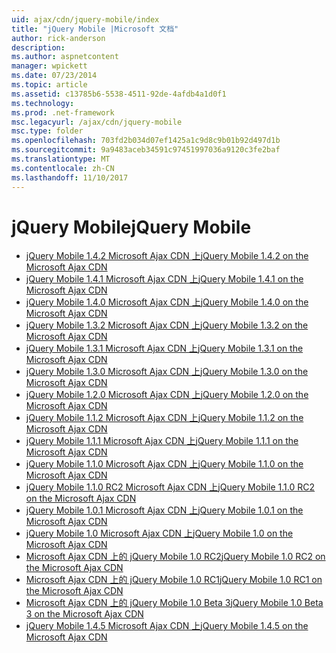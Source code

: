 ```yaml
---
uid: ajax/cdn/jquery-mobile/index
title: "jQuery Mobile |Microsoft 文档"
author: rick-anderson
description: 
ms.author: aspnetcontent
manager: wpickett
ms.date: 07/23/2014
ms.topic: article
ms.assetid: c13785b6-5538-4511-92de-4afdb4a1d0f1
ms.technology: 
ms.prod: .net-framework
msc.legacyurl: /ajax/cdn/jquery-mobile
msc.type: folder
ms.openlocfilehash: 703fd2b034d07ef1425a1c9d8c9b01b92d497d1b
ms.sourcegitcommit: 9a9483aceb34591c97451997036a9120c3fe2baf
ms.translationtype: MT
ms.contentlocale: zh-CN
ms.lasthandoff: 11/10/2017
---
```

<a name="jquery-mobile"></a><span data-ttu-id="99b85-102">jQuery Mobile</span><span class="sxs-lookup"><span data-stu-id="99b85-102">jQuery Mobile</span></span>
====================
- [<span data-ttu-id="99b85-103">jQuery Mobile 1.4.2 Microsoft Ajax CDN 上</span><span class="sxs-lookup"><span data-stu-id="99b85-103">jQuery Mobile 1.4.2 on the Microsoft Ajax CDN</span></span>](cdnjquerymobile142.md)
- [<span data-ttu-id="99b85-104">jQuery Mobile 1.4.1 Microsoft Ajax CDN 上</span><span class="sxs-lookup"><span data-stu-id="99b85-104">jQuery Mobile 1.4.1 on the Microsoft Ajax CDN</span></span>](cdnjquerymobile141.md)
- [<span data-ttu-id="99b85-105">jQuery Mobile 1.4.0 Microsoft Ajax CDN 上</span><span class="sxs-lookup"><span data-stu-id="99b85-105">jQuery Mobile 1.4.0 on the Microsoft Ajax CDN</span></span>](cdnjquerymobile140.md)
- [<span data-ttu-id="99b85-106">jQuery Mobile 1.3.2 Microsoft Ajax CDN 上</span><span class="sxs-lookup"><span data-stu-id="99b85-106">jQuery Mobile 1.3.2 on the Microsoft Ajax CDN</span></span>](cdnjquerymobile132.md)
- [<span data-ttu-id="99b85-107">jQuery Mobile 1.3.1 Microsoft Ajax CDN 上</span><span class="sxs-lookup"><span data-stu-id="99b85-107">jQuery Mobile 1.3.1 on the Microsoft Ajax CDN</span></span>](cdnjquerymobile131.md)
- [<span data-ttu-id="99b85-108">jQuery Mobile 1.3.0 Microsoft Ajax CDN 上</span><span class="sxs-lookup"><span data-stu-id="99b85-108">jQuery Mobile 1.3.0 on the Microsoft Ajax CDN</span></span>](cdnjquerymobile130.md)
- [<span data-ttu-id="99b85-109">jQuery Mobile 1.2.0 Microsoft Ajax CDN 上</span><span class="sxs-lookup"><span data-stu-id="99b85-109">jQuery Mobile 1.2.0 on the Microsoft Ajax CDN</span></span>](cdnjquerymobile120.md)
- [<span data-ttu-id="99b85-110">jQuery Mobile 1.1.2 Microsoft Ajax CDN 上</span><span class="sxs-lookup"><span data-stu-id="99b85-110">jQuery Mobile 1.1.2 on the Microsoft Ajax CDN</span></span>](cdnjquerymobile112.md)
- [<span data-ttu-id="99b85-111">jQuery Mobile 1.1.1 Microsoft Ajax CDN 上</span><span class="sxs-lookup"><span data-stu-id="99b85-111">jQuery Mobile 1.1.1 on the Microsoft Ajax CDN</span></span>](cdnjquerymobile111.md)
- [<span data-ttu-id="99b85-112">jQuery Mobile 1.1.0 Microsoft Ajax CDN 上</span><span class="sxs-lookup"><span data-stu-id="99b85-112">jQuery Mobile 1.1.0 on the Microsoft Ajax CDN</span></span>](cdnjquerymobile110.md)
- [<span data-ttu-id="99b85-113">jQuery Mobile 1.1.0 RC2 Microsoft Ajax CDN 上</span><span class="sxs-lookup"><span data-stu-id="99b85-113">jQuery Mobile 1.1.0 RC2 on the Microsoft Ajax CDN</span></span>](cdnjquerymobile110rc2.md)
- [<span data-ttu-id="99b85-114">jQuery Mobile 1.0.1 Microsoft Ajax CDN 上</span><span class="sxs-lookup"><span data-stu-id="99b85-114">jQuery Mobile 1.0.1 on the Microsoft Ajax CDN</span></span>](cdnjquerymobile101.md)
- [<span data-ttu-id="99b85-115">jQuery Mobile 1.0 Microsoft Ajax CDN 上</span><span class="sxs-lookup"><span data-stu-id="99b85-115">jQuery Mobile 1.0 on the Microsoft Ajax CDN</span></span>](cdnjquerymobile10.md)
- [<span data-ttu-id="99b85-116">Microsoft Ajax CDN 上的 jQuery Mobile 1.0 RC2</span><span class="sxs-lookup"><span data-stu-id="99b85-116">jQuery Mobile 1.0 RC2 on the Microsoft Ajax CDN</span></span>](cdnjquerymobile10rc2.md)
- [<span data-ttu-id="99b85-117">Microsoft Ajax CDN 上的 jQuery Mobile 1.0 RC1</span><span class="sxs-lookup"><span data-stu-id="99b85-117">jQuery Mobile 1.0 RC1 on the Microsoft Ajax CDN</span></span>](cdnjquerymobile10rc1.md)
- [<span data-ttu-id="99b85-118">Microsoft Ajax CDN 上的 jQuery Mobile 1.0 Beta 3</span><span class="sxs-lookup"><span data-stu-id="99b85-118">jQuery Mobile 1.0 Beta 3 on the Microsoft Ajax CDN</span></span>](cdnjquerymobile10b3.md)
- [<span data-ttu-id="99b85-119">jQuery Mobile 1.4.5 Microsoft Ajax CDN 上</span><span class="sxs-lookup"><span data-stu-id="99b85-119">jQuery Mobile 1.4.5 on the Microsoft Ajax CDN</span></span>](cdnjquerymobile145.md)
